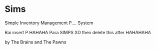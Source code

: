 # Sims

Simple Inventory Management  P.... System

Bai insert P HAHAHA Para SIMPS XD then delete this after HAHAHAHA


by The Brains and The Pawns
